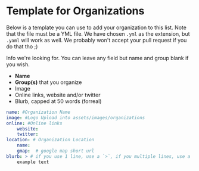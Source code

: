 # Template for Organizations

Below is a template you can use to add your organization to this list. Note that the file must be a YML file. We have chosen `.yml` as the extension, but `.yaml` will work as well. We probably won't accept your pull request if you do that tho ;)

Info we're looking for. You can leave any field but name and group blank if you wish.

- **Name**
- **Group(s)** that you organize
- Image
- Online links, website and/or twitter
- Blurb, capped at 50 words (forreal)

````yaml
name: #Organization Name
image: #Logo Upload into assets/images/organizations
online: #Online links
    website: 
    twitter:  
location: # Organization Location
    name: 
    gmap:  # google map short url
blurb: > # if you use 1 line, use a `>`, if you multiple lines, use a `|` here, then ensure that you indent! good yaml syntax.
    example text
````
